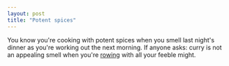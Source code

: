 ```yaml
---
layout: post
title: "Potent spices"
---
```




You know you're cooking with potent spices when you smell last night's dinner as you're working out the next morning. If anyone asks: curry is not an appealing smell when you're <a href="/2002/09/05/new_exercise_equipment.html">rowing</a> with all your feeble might.



